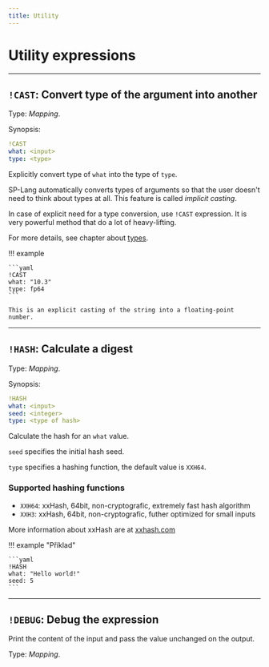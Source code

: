 ```yaml
---
title: Utility
---
```


# Utility expressions


---

## `!CAST`: Convert type of the argument into another 

Type: _Mapping_.

Synopsis:

```yaml
!CAST
what: <input>
type: <type>
```

Explicitly convert type of `what` into the type of `type`.

SP-Lang automatically converts types of arguments so that the user doesn't need to think about types at all.
This feature is called *implicit casting*.

In case of explicit need for a type conversion, use `!CAST` expression.
It is very powerful method that do a lot of heavy-lifting.

For more details, see chapter about [types](../../language/types).

!!! example

	```yaml
	!CAST
	what: "10.3"
	type: fp64
	```

	This is an explicit casting of the string into a floating-point number.

---

## `!HASH`: Calculate a digest 

Type: _Mapping_.

Synopsis:

```yaml
!HASH
what: <input>
seed: <integer>
type: <type of hash>
```

Calculate the hash for an `what` value.

`seed` specifies the initial hash seed.

`type` specifies a hashing function, the default value is `XXH64`.


### Supported hashing functions

* `XXH64`: xxHash, 64bit, non-cryptografic, extremely fast hash algorithm
* `XXH3`: xxHash, 64bit, non-cryptografic, futher optimized for small inputs

More information about xxHash are at [xxhash.com](http://www.xxhash.com/)


!!! example "Příklad"

	```yaml
	!HASH
	what: "Hello world!"
	seed: 5
	```


---

## `!DEBUG`: Debug the expression 

Print the content of the input and pass the value unchanged on the output.

Type: _Mapping_.

